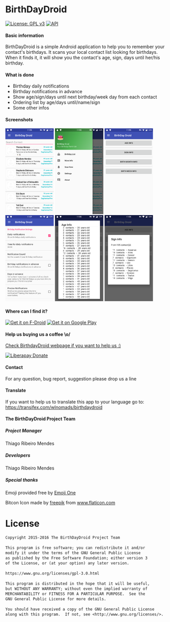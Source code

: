 # BirthDayDroid

[![License: GPL v3](https://img.shields.io/badge/License-GPL%20v3-blue.svg)](https://gitlab.com/tmendes/BirthDayDroid/blob/master/LICENSE)
[![API](https://img.shields.io/badge/API-23%2B-orange.svg?style=flat-square)](https://android-arsenal.com/api?level=23)

#### Basic information

BirthDayDroid is a simple Android application to help you to remember your
contact's birthdays. It scans your local contact list looking for birthdays.
When it finds it, it will show you the contact's age, sign, days until
her/his birthday.

#### What is done

  * Birthday daily notifications
  * Birthday notifications in advance
  * Show age/sign/days until next birthday/week day from each contact
  * Ordering list by age/days until/name/sign
  * Some other infos

#### Screenshots

<img src="assets/images/main.png" width="30%">
<img src="assets/images/menu.png" width="30%">
<img src="assets/images/more_info.png" width="30%">
<img src="assets/images/settings.png" width="30%">
<img src="assets/images/age.png" width="30%">
<img src="assets/images/sign.png" width="30%">

#### Where can I find it?

<a href="https://f-droid.org/app/com.tmendes.birthdaydroid" target="_blank">
<img src="https://f-droid.org/badge/get-it-on.png" alt="Get it on F-Droid" height="90"/></a>
<a href="https://play.google.com/store/apps/details?id=com.tmendes.birthdaydroid" target="_blank">
<img src="https://play.google.com/intl/en_us/badges/images/generic/en-play-badge.png" alt="Get it on Google Play" height="90"/></a>

#### Help us buying us a coffee \o/

[Check BirthdayDroid webpage if you want to help us :)](https://tmendes.gitlab.io/BirthDayDroid/)
<br />

[![Liberapay Donate](https://liberapay.com/assets/widgets/donate.svg)](https://liberapay.com/zeh/donate "Donate using Liberapay")

#### Contact

For any question, bug report, suggestion please drop us a line

#### Translate

If you want to help us to translate this app to your language go to: <a href="https://transifex.com/wlnomads/birthdaydroid/">https://transifex.com/wlnomads/birthdaydroid</a>

#### The BirthDayDroid Project Team

##### Project Manager

Thiago Ribeiro Mendes

##### Developers

Thiago Ribeiro Mendes<br/>

##### Special thanks

Emoji provided free by [Emoji One](http://emojione.com/)

Bitcon Icon made by [freepik](https://www.flaticon.com/authors/freepik) from www.flaticon.com

# License

    Copyright 2015-2016 The BirthDayDroid Project Team

    This program is free software; you can redistribute it and/or
    modify it under the terms of the GNU General Public License
    as published by the Free Software Foundation; either version 3
    of the License, or (at your option) any later version.

    https://www.gnu.org/licenses/gpl-3.0.html

    This program is distributed in the hope that it will be useful,
    but WITHOUT ANY WARRANTY; without even the implied warranty of
    MERCHANTABILITY or FITNESS FOR A PARTICULAR PURPOSE.  See the
    GNU General Public License for more details.

    You should have received a copy of the GNU General Public License
    along with this program.  If not, see <http://www.gnu.org/licenses/>.


